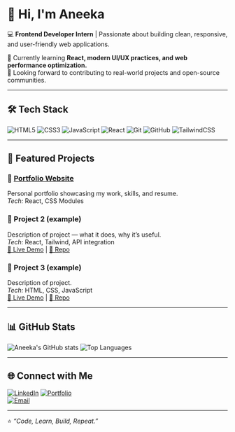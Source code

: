 # 👋 Hi, I'm Aneeka

💻 **Frontend Developer Intern** | Passionate about building clean, responsive, and user-friendly web applications.  

🌱 Currently learning **React, modern UI/UX practices, and web performance optimization.**  
🚀 Looking forward to contributing to real-world projects and open-source communities.  

---

## 🛠️ Tech Stack

![HTML5](https://img.shields.io/badge/HTML5-E34F26?style=for-the-badge&logo=html5&logoColor=white)
![CSS3](https://img.shields.io/badge/CSS3-1572B6?style=for-the-badge&logo=css3&logoColor=white)
![JavaScript](https://img.shields.io/badge/JavaScript-F7DF1E?style=for-the-badge&logo=javascript&logoColor=black)
![React](https://img.shields.io/badge/React-20232A?style=for-the-badge&logo=react&logoColor=61DAFB)
![Git](https://img.shields.io/badge/Git-F05032?style=for-the-badge&logo=git&logoColor=white)
![GitHub](https://img.shields.io/badge/GitHub-181717?style=for-the-badge&logo=github&logoColor=white)
![TailwindCSS](https://img.shields.io/badge/TailwindCSS-06B6D4?style=for-the-badge&logo=tailwindcss&logoColor=white)

---

## 📌 Featured Projects

### 🔹 [Portfolio Website](https://anee-portfolio.netlify.app/)  
Personal portfolio showcasing my work, skills, and resume.  
*Tech:* React, CSS Modules  

### 🔹 Project 2 (example)  
Description of project — what it does, why it’s useful.  
*Tech:* React, Tailwind, API integration  
[🔗 Live Demo](#) | [📂 Repo](#)  

### 🔹 Project 3 (example)  
Description of project.  
*Tech:* HTML, CSS, JavaScript  
[🔗 Live Demo](#) | [📂 Repo](#)  

---

## 📊 GitHub Stats

![Aneeka's GitHub stats](https://www.linkedin.com/in/aneeka-a74166204/) 
![Top Languages](https://github-readme-stats.vercel.app/api/top-langs/?username=aneeka&layout=compact&theme=tokyonight)

---

## 🌐 Connect with Me

[![LinkedIn](https://img.shields.io/badge/LinkedIn-0077B5?style=for-the-badge&logo=linkedin&logoColor=white)](https://www.linkedin.com/in/aneeka-a74166204/)
[![Portfolio](https://img.shields.io/badge/Portfolio-000000?style=for-the-badge&logo=vercel&logoColor=white)](https://anee-portfolio.netlify.app/)  
[![Email](https://img.shields.io/badge/Email-D14836?style=for-the-badge&logo=gmail&logoColor=white)](mailto:aneeka.0026@gmail.com)  

---

⭐️ *“Code, Learn, Build, Repeat.”*  
